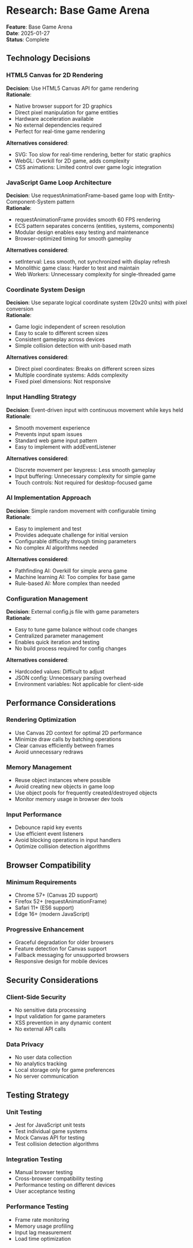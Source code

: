 # Research: Base Game Arena

**Feature**: Base Game Arena  
**Date**: 2025-01-27  
**Status**: Complete

## Technology Decisions

### HTML5 Canvas for 2D Rendering

**Decision**: Use HTML5 Canvas API for game rendering  
**Rationale**: 
- Native browser support for 2D graphics
- Direct pixel manipulation for game entities
- Hardware acceleration available
- No external dependencies required
- Perfect for real-time game rendering

**Alternatives considered**:
- SVG: Too slow for real-time rendering, better for static graphics
- WebGL: Overkill for 2D game, adds complexity
- CSS animations: Limited control over game logic integration

### JavaScript Game Loop Architecture

**Decision**: Use requestAnimationFrame-based game loop with Entity-Component-System pattern  
**Rationale**:
- requestAnimationFrame provides smooth 60 FPS rendering
- ECS pattern separates concerns (entities, systems, components)
- Modular design enables easy testing and maintenance
- Browser-optimized timing for smooth gameplay

**Alternatives considered**:
- setInterval: Less smooth, not synchronized with display refresh
- Monolithic game class: Harder to test and maintain
- Web Workers: Unnecessary complexity for single-threaded game

### Coordinate System Design

**Decision**: Use separate logical coordinate system (20x20 units) with pixel conversion  
**Rationale**:
- Game logic independent of screen resolution
- Easy to scale to different screen sizes
- Consistent gameplay across devices
- Simple collision detection with unit-based math

**Alternatives considered**:
- Direct pixel coordinates: Breaks on different screen sizes
- Multiple coordinate systems: Adds complexity
- Fixed pixel dimensions: Not responsive

### Input Handling Strategy

**Decision**: Event-driven input with continuous movement while keys held  
**Rationale**:
- Smooth movement experience
- Prevents input spam issues
- Standard web game input pattern
- Easy to implement with addEventListener

**Alternatives considered**:
- Discrete movement per keypress: Less smooth gameplay
- Input buffering: Unnecessary complexity for simple game
- Touch controls: Not required for desktop-focused game

### AI Implementation Approach

**Decision**: Simple random movement with configurable timing  
**Rationale**:
- Easy to implement and test
- Provides adequate challenge for initial version
- Configurable difficulty through timing parameters
- No complex AI algorithms needed

**Alternatives considered**:
- Pathfinding AI: Overkill for simple arena game
- Machine learning AI: Too complex for base game
- Rule-based AI: More complex than needed

### Configuration Management

**Decision**: External config.js file with game parameters  
**Rationale**:
- Easy to tune game balance without code changes
- Centralized parameter management
- Enables quick iteration and testing
- No build process required for config changes

**Alternatives considered**:
- Hardcoded values: Difficult to adjust
- JSON config: Unnecessary parsing overhead
- Environment variables: Not applicable for client-side

## Performance Considerations

### Rendering Optimization
- Use Canvas 2D context for optimal 2D performance
- Minimize draw calls by batching operations
- Clear canvas efficiently between frames
- Avoid unnecessary redraws

### Memory Management
- Reuse object instances where possible
- Avoid creating new objects in game loop
- Use object pools for frequently created/destroyed objects
- Monitor memory usage in browser dev tools

### Input Performance
- Debounce rapid key events
- Use efficient event listeners
- Avoid blocking operations in input handlers
- Optimize collision detection algorithms

## Browser Compatibility

### Minimum Requirements
- Chrome 57+ (Canvas 2D support)
- Firefox 52+ (requestAnimationFrame)
- Safari 11+ (ES6 support)
- Edge 16+ (modern JavaScript)

### Progressive Enhancement
- Graceful degradation for older browsers
- Feature detection for Canvas support
- Fallback messaging for unsupported browsers
- Responsive design for mobile devices

## Security Considerations

### Client-Side Security
- No sensitive data processing
- Input validation for game parameters
- XSS prevention in any dynamic content
- No external API calls

### Data Privacy
- No user data collection
- No analytics tracking
- Local storage only for game preferences
- No server communication

## Testing Strategy

### Unit Testing
- Jest for JavaScript unit tests
- Test individual game systems
- Mock Canvas API for testing
- Test collision detection algorithms

### Integration Testing
- Manual browser testing
- Cross-browser compatibility testing
- Performance testing on different devices
- User acceptance testing

### Performance Testing
- Frame rate monitoring
- Memory usage profiling
- Input lag measurement
- Load time optimization
